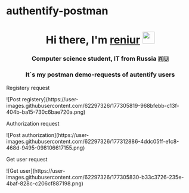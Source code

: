# authentify-postman
<h1 align="center">Hi there, I'm <a href="https://github.com/taindw000w" target="_blank">reniur</a> 
<img src="https://github.com/blackcater/blackcater/raw/main/images/Hi.gif" height="32"/></h1>
<h3 align="center">Computer science student, IT from Russia 🇷🇺</h3>
<h3 align="center">It`s my postman demo-requests of autentify users</h3>

<p> Registery request </p>
![Post registery](https://user-images.githubusercontent.com/62297326/177305819-968bfebb-c13f-404b-ba15-730c6bae720a.png)

<p> Authorization request </p>
![Post authorization](https://user-images.githubusercontent.com/62297326/177312886-4ddc05ff-e1c8-468d-9495-098106617155.png)

<p> Get user request </p>
![Get user](https://user-images.githubusercontent.com/62297326/177305830-b33c3726-235e-4baf-828c-c206cf887198.png)
